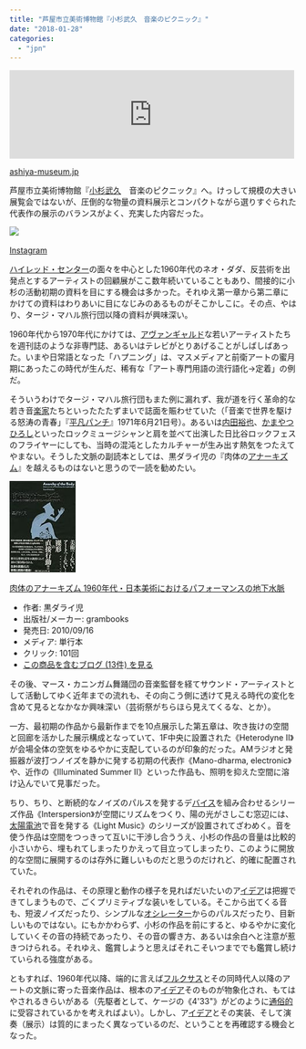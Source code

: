 ```yaml
---
title: "芦屋市立美術博物館『小杉武久　音楽のピクニック』"
date: "2018-01-28"
categories: 
  - "jpn"
---
```


<iframe src="https://hatenablog-parts.com/embed?url=http%3A%2F%2Fashiya-museum.jp%2Fexhibition%2Fexhibition_new%2F11161.html" title="芦屋市立美術博物館　 小杉武久　音楽のピクニック" class="embed-card embed-webcard" scrolling="no" frameborder="0" style="display: block; width: 100%; height: 155px; max-width: 500px; margin: 10px 0px;"></iframe>

[ashiya-museum.jp](http://ashiya-museum.jp/exhibition/exhibition_new/11161.html)

芦屋市立美術博物館『[小杉武久](http://d.hatena.ne.jp/keyword/%BE%AE%BF%F9%C9%F0%B5%D7)　音楽のピクニック』へ。けっして規模の大きい展覧会ではないが、圧倒的な物量の資料展示とコンパクトながら選りすぐられた代表作の展示のバランスがよく、充実した内容だった。

[![](https://www.instagram.com/p/BeUMg4ElWNG/media/?size=l)](https://www.instagram.com/p/BeUMg4ElWNG/)

[Instagram](https://www.instagram.com/p/BeUMg4ElWNG/)

[ハイレッド・センター](http://d.hatena.ne.jp/keyword/%A5%CF%A5%A4%A5%EC%A5%C3%A5%C9%A1%A6%A5%BB%A5%F3%A5%BF%A1%BC)の面々を中心とした1960年代のネオ・ダダ、反芸術を出発点とするアーティストの回顧展がここ数年続いていることもあり、間接的に小杉の活動初期の資料を目にする機会は多かった。それゆえ第一章から第二章にかけての資料はわりあいに目になじみのあるものがそこかしこに。その点、やはり、タージ・マハル旅行団以降の資料が興味深い。

1960年代から1970年代にかけては、[アヴァンギャルド](http://d.hatena.ne.jp/keyword/%A5%A2%A5%F4%A5%A1%A5%F3%A5%AE%A5%E3%A5%EB%A5%C9)な若いアーティストたちを週刊誌のような非専門誌、あるいはテレビがとりあげることがしばしばあった。いまや日常語となった「ハプニング」は、マスメディアと前衛アートの蜜月期にあったこの時代が生んだ、稀有な「アート専門用語の流行語化→定着」の例だ。

そういうわけでタージ・マハル旅行団もまた例に漏れず、我が道を行く革命的な若き音[楽家](http://d.hatena.ne.jp/keyword/%B3%DA%B2%C8)たちといったたたずまいで誌面を賑わせていた（「音楽で世界を駆ける怒涛の青春」『[平凡パンチ](http://d.hatena.ne.jp/keyword/%CA%BF%CB%DE%A5%D1%A5%F3%A5%C1)』1971年6月21日号）。あるいは[内田裕也](http://d.hatena.ne.jp/keyword/%C6%E2%C5%C4%CD%B5%CC%E9)、[かまやつひろし](http://d.hatena.ne.jp/keyword/%A4%AB%A4%DE%A4%E4%A4%C4%A4%D2%A4%ED%A4%B7)といったロックミュージシャンと肩を並べて出演した日比谷ロックフェスのフライヤーにしても、当時の混沌としたカルチャーが生み出す熱気をつたえてやまない。そうした文脈の副読本としては、黒ダライ児の『肉体の[アナーキズム](http://d.hatena.ne.jp/keyword/%A5%A2%A5%CA%A1%BC%A5%AD%A5%BA%A5%E0)』を越えるものはないと思うので一読を勧めたい。

[![肉体のアナーキズム 1960年代・日本美術におけるパフォーマンスの地下水脈](images/51kQyb76EpL._SL160_.jpg "肉体のアナーキズム 1960年代・日本美術におけるパフォーマンスの地下水脈")](http://www.amazon.co.jp/exec/obidos/ASIN/4903341127/tortoisetau09-22/)

[肉体のアナーキズム 1960年代・日本美術におけるパフォーマンスの地下水脈](http://www.amazon.co.jp/exec/obidos/ASIN/4903341127/tortoisetau09-22/)

- 作者: 黒ダライ児
- 出版社/メーカー: grambooks
- 発売日: 2010/09/16
- メディア: 単行本
- クリック: 101回
- [この商品を含むブログ (13件) を見る](http://d.hatena.ne.jp/asin/4903341127/tortoisetau09-22)

その後、マース・カニンガム舞踊団の音楽監督を経てサウンド・アーティストとして活動してゆく近年までの流れも、その向こう側に透けて見える時代の変化を含めて見るとなかなか興味深い（芸術祭がちらほら見えてくるな、とか）。

一方、最初期の作品から最新作までを10点展示した第五章は、吹き抜けの空間と回廊を活かした展示構成となっていて、1F中央に設置された《Heterodyne II》が会場全体の空気をゆるやかに支配しているのが印象的だった。AMラジオと発振器が波打つノイズを静かに発する初期の代表作《Mano-dharma, electronic》や、近作の《Illuminated Summer II》といった作品も、照明を抑えた空間に溶け込んでいて見事だった。

ちり、ちり、と断続的なノイズのパルスを発するデ[バイス](http://d.hatena.ne.jp/keyword/%A5%D0%A5%A4%A5%B9)を組み合わせるシリーズ作品《Interspersion》が空間にリズムをつくり、陽の光がさしこむ窓辺には、[太陽電池](http://d.hatena.ne.jp/keyword/%C2%C0%CD%DB%C5%C5%C3%D3)で音を発する《Light Music》のシリーズが設置されてざわめく。音を使う作品は空間をつっきって互いに干渉し合ううえ、小杉の作品の音量は比較的小さいから、埋もれてしまったりかえって目立ってしまったり、このように開放的な空間に展開するのは存外に難しいものだと思うのだけれど、的確に配置されていた。

それぞれの作品は、その原理と動作の様子を見ればだいたいのア[イデア](http://d.hatena.ne.jp/keyword/%A5%A4%A5%C7%A5%A2)は把握できてしまうもので、ごくプリミティブな装いをしている。そこから出てくる音も、短波ノイズだったり、シンプルな[オシレーター](http://d.hatena.ne.jp/keyword/%A5%AA%A5%B7%A5%EC%A1%BC%A5%BF%A1%BC)からのパルスだったり、目新しいものではない。にもかかわらず、小杉の作品を前にすると、ゆるやかに変化していくその音の持続であったり、その音の響き方、あるいは余白へと注意が惹きつけられる。それゆえ、鑑賞しようと思えばそれこそいつまででも鑑賞し続けていられる強度がある。

ともすれば、1960年代以降、端的に言えば[フルクサス](http://d.hatena.ne.jp/keyword/%A5%D5%A5%EB%A5%AF%A5%B5%A5%B9)とその同時代人以降のアートの文脈に寄った音楽作品は、根本のア[イデア](http://d.hatena.ne.jp/keyword/%A5%A4%A5%C7%A5%A2)そのものが物象化され、もてはやされるきらいがある（先駆者として、ケージの《4'33"》がどのように[通俗的](http://d.hatena.ne.jp/keyword/%C4%CC%C2%AF%C5%AA)に受容されているかを考えればよい）。しかし、ア[イデア](http://d.hatena.ne.jp/keyword/%A5%A4%A5%C7%A5%A2)とその実装、そして演奏（展示）は質的にまったく異なっているのだ、ということを再確認する機会となった。
